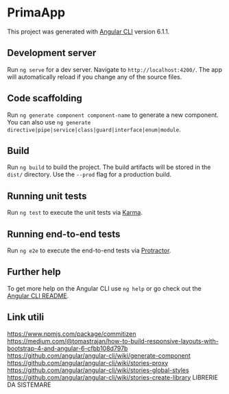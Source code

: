 # PrimaApp

This project was generated with [Angular CLI](https://github.com/angular/angular-cli) version 6.1.1.

## Development server

Run `ng serve` for a dev server. Navigate to `http://localhost:4200/`. The app will automatically reload if you change any of the source files.

## Code scaffolding

Run `ng generate component component-name` to generate a new component. You can also use `ng generate directive|pipe|service|class|guard|interface|enum|module`.

## Build

Run `ng build` to build the project. The build artifacts will be stored in the `dist/` directory. Use the `--prod` flag for a production build.

## Running unit tests

Run `ng test` to execute the unit tests via [Karma](https://karma-runner.github.io).

## Running end-to-end tests

Run `ng e2e` to execute the end-to-end tests via [Protractor](http://www.protractortest.org/).

## Further help

To get more help on the Angular CLI use `ng help` or go check out the [Angular CLI README](https://github.com/angular/angular-cli/blob/master/README.md).

## Link utili

https://www.npmjs.com/package/commitizen
https://medium.com/@tomastrajan/how-to-build-responsive-layouts-with-bootstrap-4-and-angular-6-cfbb108d797b
https://github.com/angular/angular-cli/wiki/generate-component
https://github.com/angular/angular-cli/wiki/stories-proxy
https://github.com/angular/angular-cli/wiki/stories-global-styles
https://github.com/angular/angular-cli/wiki/stories-create-library LIBRERIE DA SISTEMARE
